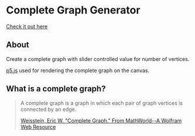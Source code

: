 # Complete Graph Generator
[Check it out here](https://adityachandak287.github.io/Complete-Graph-Generator/)
## About
Create a complete graph with slider controlled value for number of vertices.

[p5.js](https://p5js.org/) used for rendering the complete graph on the canvas.

## What is a complete graph?
> A complete graph is a graph in which each pair of graph vertices is connected by an edge.
>
>[Weisstein, Eric W. "Complete Graph." From MathWorld--A Wolfram Web Resource](http://mathworld.wolfram.com/CompleteGraph.html)
